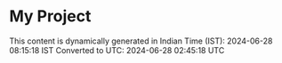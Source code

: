 # My Project

This content is dynamically generated in Indian Time (IST): 2024-06-28 08:15:18 IST
Converted to UTC: 2024-06-28 02:45:18 UTC
